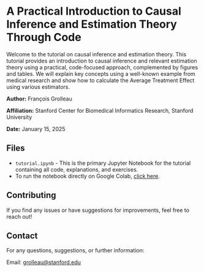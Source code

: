 # A Practical Introduction to Causal Inference and Estimation Theory Through Code

Welcome to the tutorial on causal inference and estimation theory. This tutorial provides an introduction to causal inference and relevant estimation theory using a practical, code-focused approach, complemented by figures and tables. We will explain key concepts using a well-known example from medical research and show how to calculate the Average Treatment Effect using various estimators.

**Author:** François Grolleau
 
**Affiliation:** Stanford Center for Biomedical Informatics Research, Stanford University

**Date:** January 15, 2025

## Files
- `tutorial.ipynb` - This is the primary Jupyter Notebook for the tutorial containing all code, explanations, and exercises.
- To run the notebook directly on Google Colab, [click here](https://colab.research.google.com/github/HealthRex/CDSS/blob/master/scripts/DevWorkshop/causal_inference/tuto.ipynb).

## Contributing
If you find any issues or have suggestions for improvements, feel free to reach out!

## Contact
For any questions, suggestions, or further information:

Email: grolleau@stanford.edu